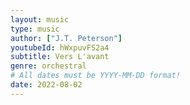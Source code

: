 ```yaml
---
layout: music
type: music
author: ["J.T. Peterson"]
youtubeId: hWxpuvFS2a4
subtitle: Vers L'avant
genre: orchestral
# All dates must be YYYY-MM-DD format!
date: 2022-08-02
---
```

